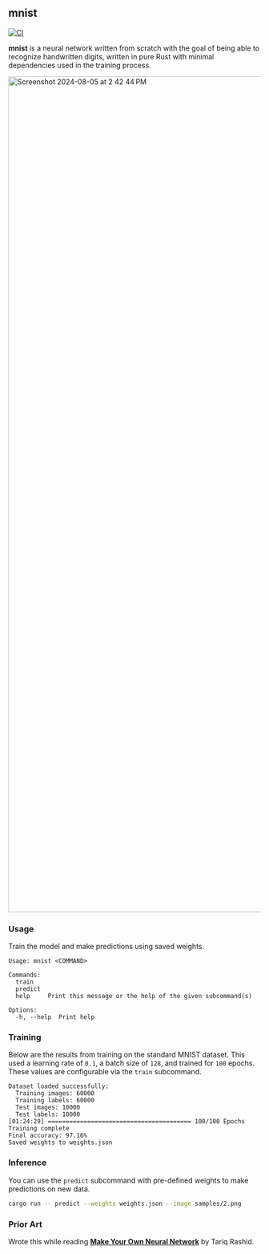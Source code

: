 ## mnist

[![CI](https://github.com/terror/mnist/actions/workflows/ci.yml/badge.svg)](https://github.com/terror/mnist/actions/workflows/ci.yml)

**mnist** is a neural network written from scratch with the goal of being able to
recognize handwritten digits, written in pure Rust with minimal dependencies
used in the training process.

<img width="1667" alt="Screenshot 2024-08-05 at 2 42 44 PM" src="https://github.com/user-attachments/assets/341a5bc9-383b-4186-84e5-fc579945555b">

### Usage

Train the model and make predictions using saved weights.

```
Usage: mnist <COMMAND>

Commands:
  train
  predict
  help     Print this message or the help of the given subcommand(s)

Options:
  -h, --help  Print help
```

### Training

Below are the results from training on the standard MNIST dataset. This used a
learning rate of `0.1`, a batch size of `128`, and trained for `100` epochs. These
values are configurable via the `train` subcommand.

```
Dataset loaded successfully:
  Training images: 60000
  Training labels: 60000
  Test images: 10000
  Test labels: 10000
[01:24:29] ======================================== 100/100 Epochs Training complete
Final accuracy: 97.16%
Saved weights to weights.json
```

### Inference

You can use the `predict` subcommand with pre-defined weights to make
predictions on new data.

```bash
cargo run -- predict --weights weights.json --image samples/2.png
```

### Prior Art

Wrote this while reading [**Make Your Own Neural Network**](https://www.amazon.ca/Make-Your-Own-Neural-Network/dp/1530826608) by Tariq Rashid.
